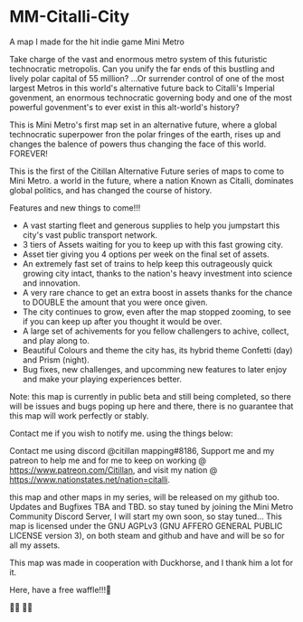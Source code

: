 # MM-Citalli-City
A map I made for the hit indie game Mini Metro

Take charge of the vast and enormous metro system of this futuristic technocratic metropolis. Can you unify the far ends of this bustling and lively polar capital of 55 million?
...Or surrender control of one of the most largest Metros in this world's alternative future back to Citalli's Imperial govenment, an enormous technocratic governing body and one of the most powerful govenment's to ever exist in this alt-world's history?



This is Mini Metro's first map set in an alternative future, where a global technocratic superpower fron the polar fringes of the earth, rises up and changes the balence of powers thus changing the face of this world. FOREVER!

This is the first of the Citillan Alternative Future series of maps to come to Mini Metro. a world in the future, where a nation Known as Citalli, dominates global politics, and has changed the course of history.



Features and new things to come!!!

* A vast starting fleet and generous supplies to help you jumpstart this city's vast public transport network.
* 3 tiers of Assets waiting for you to keep up with this fast growing city.
* Asset tier giving you 4 options per week on the final set of assets.
* An extremely fast set of trains to help keep this outrageously quick growing city intact, thanks to the nation's heavy investment into science and innovation.
* A very rare chance to get an extra boost in assets thanks for the chance to DOUBLE the amount that you were once given.
* The city continues to grow, even after the map stopped zooming, to see if you can keep up after you thought it would be over.
* A large set of achivements for you fellow challengers to achive, collect, and play along to.
* Beautiful Colours and theme the city has, its hybrid theme Confetti (day) and Prism (night).
* Bug fixes, new challenges, and upcomming new features to later enjoy and make your playing experiences better.

Note: this map is currently in public beta and still being completed, so there will be issues and bugs poping up here and there, there is no guarantee that this map will work perfectly or stably.



Contact me if you wish to notify me. using the things below:

Contact me using discord @citillan mapping#8186,
Support me and my patreon to help me and for me to keep on working @ https://www.patreon.com/Citillan,
and visit my nation @ https://www.nationstates.net/nation=citalli.

this map and other maps in my series, will be released on my github too.
Updates and Bugfixes TBA and TBD. so stay tuned by joining the Mini Metro Community Discord Server, I will start my own soon, so stay tuned...
This map is licensed under the GNU AGPLv3 (GNU AFFERO GENERAL PUBLIC LICENSE version 3), on both steam and github and have and will be so for all my assets.

This map was made in cooperation with Duckhorse, and I thank him a lot for it.

Here, have a free waffle!!!🧇

 🧇🧇
 🧇🧇
